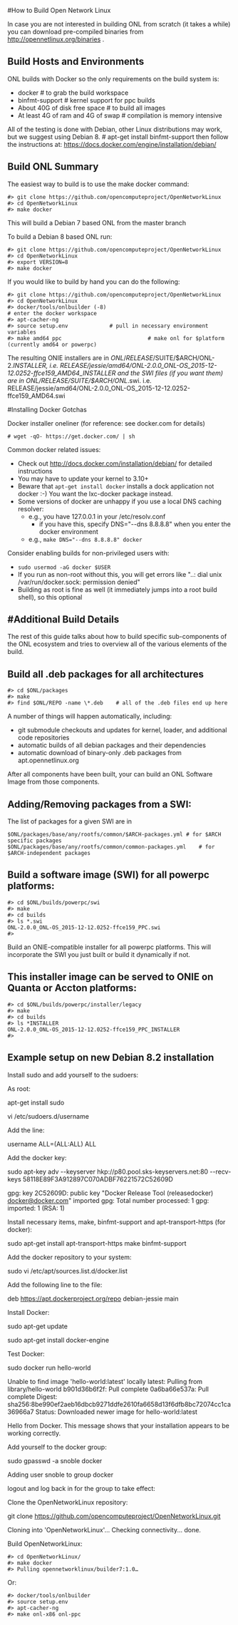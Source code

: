 #How to Build Open Network Linux 

In case you are not interested in building ONL from scratch
(it takes a while) you can download pre-compiled binaries from
http://opennetlinux.org/binaries .


Build Hosts and Environments
------------------------------------------------------------
ONL builds with Docker so the only requirements on the build system is:

- docker			# to grab the build workspace
- binfmt-support		# kernel support for ppc builds
- About 40G of disk free space 	# to build all images
- At least 4G of ram and 4G of swap # compilation is memory intensive

All of the testing is done with Debian, other Linux distributions may work, but we suggest using Debian 8.
    # apt-get install binfmt-support
    then follow the instructions at: https://docs.docker.com/engine/installation/debian/


Build ONL Summary
------------------------------------------------------------
The easiest way to build is to use the make docker command:

    #> git clone https://github.com/opencomputeproject/OpenNetworkLinux
    #> cd OpenNetworkLinux
    #> make docker

This will build a Debian 7 based ONL from the master branch

To build a Debian 8 based ONL run:

    #> git clone https://github.com/opencomputeproject/OpenNetworkLinux
    #> cd OpenNetworkLinux
    #> export VERSION=8
    #> make docker
    

If you would like to build by hand you can do the following:

    #> git clone https://github.com/opencomputeproject/OpenNetworkLinux
    #> cd OpenNetworkLinux
    #> docker/tools/onlbuilder (-8)                                        # enter the docker workspace
    #> apt-cacher-ng
    #> source setup.env				# pull in necessary environment variables
    #> make amd64 ppc                           # make onl for $platform (currently amd64 or powerpc)

The resulting ONIE installers are in
$ONL/RELEASE/$SUITE/$ARCH/ONL-2.*INSTALLER, i.e. 
RELEASE/jessie/amd64/ONL-2.0.0_ONL-OS_2015-12-12.0252-ffce159_AMD64_INSTALLER
and the SWI files (if you want them) are in
$ONL/RELEASE/$SUITE/$ARCH/ONL*.swi. i.e.
RELEASE/jessie/amd64/ONL-2.0.0_ONL-OS_2015-12-12.0252-ffce159_AMD64.swi



#Installing Docker Gotchas

Docker installer oneliner (for reference: see docker.com for details)

    # wget -qO- https://get.docker.com/ | sh


Common docker related issues:

- Check out http://docs.docker.com/installation/debian/ for detailed instructions
- You may have to update your kernel to 3.10+
- Beware that `apt-get install docker` installs a dock application not docker :-)  You want the lxc-docker package instead.
- Some versions of docker are unhappy if you use a local DNS caching resolver:
	- e.g., you have 127.0.0.1 in your /etc/resolv.conf
        - if you have this, specify DNS="--dns 8.8.8.8" when you enter the docker environment
 	- e.g., `make DNS="--dns 8.8.8.8" docker`

Consider enabling builds for non-privileged users with:

- `sudo usermod -aG docker $USER`
- If you run as non-root without this, you will get errors like "..: dial unix /var/run/docker.sock: permission denied"	
- Building as root is fine as well (it immediately jumps into a root build shell), so this optional
    
#Additional Build Details
----------------------------------------------------------

The rest of this guide talks about how to build specific 
sub-components of the ONL ecosystem and tries to overview
all of the various elements of the build.

Build all .deb packages for all architectures
----------------------------------------------------------
    #> cd $ONL/packages
    #> make
    #> find $ONL/REPO -name \*.deb    # all of the .deb files end up here

A number of things will happen automatically, including:

- git submodule checkouts and updates for kernel, loader, and additional code repositories
- automatic builds of all debian packages and their dependencies
- automatic download of binary-only .deb packages from apt.opennetlinux.org

After all components have been built, your can build an ONL
Software Image from those components.

Adding/Removing packages from a SWI:
------------------------------------------------------------

The list of packages for a given SWI are in

    $ONL/packages/base/any/rootfs/common/$ARCH-packages.yml # for $ARCH specific packages
    $ONL/packages/base/any/rootfs/common/common-packages.yml	# for $ARCH-independent packages

Build a software image (SWI) for all powerpc platforms:
------------------------------------------------------------
    #> cd $ONL/builds/powerpc/swi
    #> make
    #> cd builds
    #> ls *.swi
    ONL-2.0.0_ONL-OS_2015-12-12.0252-ffce159_PPC.swi
    #>

Build an ONIE-compatible installer for all powerpc platforms.
This will incorporate the SWI you just built or build it dynamically if not.

This installer image can be served to ONIE on Quanta or Accton platforms:
------------------------------------------------------------
    #> cd $ONL/builds/powerpc/installer/legacy
    #> make
    #> cd builds
    #> ls *INSTALLER
    ONL-2.0.0_ONL-OS_2015-12-12.0252-ffce159_PPC_INSTALLER
    #>

Example setup on new Debian 8.2 installation
------------------------------------------------------------
Install sudo and add yourself to the sudoers: 

As root:

apt-get install sudo

vi /etc/sudoers.d/username

Add the line:

username    ALL=(ALL:ALL) ALL

Add the docker key:

sudo apt-key adv --keyserver hkp://p80.pool.sks-keyservers.net:80 --recv-keys 58118E89F3A912897C070ADBF76221572C52609D

gpg: key 2C52609D: public key "Docker Release Tool (releasedocker) <docker@docker.com>" imported
gpg: Total number processed: 1
gpg:               imported: 1  (RSA: 1)

Install necessary items, make, binfmt-support and apt-transport-https (for docker):

sudo apt-get install apt-transport-https make binfmt-support

Add the docker repository to your system:

sudo vi /etc/apt/sources.list.d/docker.list

Add the following line to the file:

deb https://apt.dockerproject.org/repo debian-jessie main

Install Docker:

sudo apt-get update

sudo apt-get install docker-engine

Test Docker:

sudo docker run hello-world

Unable to find image 'hello-world:latest' locally
latest: Pulling from library/hello-world
b901d36b6f2f: Pull complete
0a6ba66e537a: Pull complete
Digest: sha256:8be990ef2aeb16dbcb9271ddfe2610fa6658d13f6dfb8bc72074cc1ca36966a7
Status: Downloaded newer image for hello-world:latest

Hello from Docker.
This message shows that your installation appears to be working correctly.

Add yourself to the docker group:

sudo gpasswd -a snoble docker

Adding user snoble to group docker

logout and log back in for the group to take effect:

Clone the OpenNetworkLinux repository:

git clone https://github.com/opencomputeproject/OpenNetworkLinux.git

Cloning into 'OpenNetworkLinux'...
Checking connectivity... done.

Build OpenNetworkLinux:

    #> cd OpenNetworkLinux/
    #> make docker
    #> Pulling opennetworklinux/builder7:1.0…

Or:

    #> docker/tools/onlbuilder
    #> source setup.env
    #> apt-cacher-ng
    #> make onl-x86 onl-ppc


